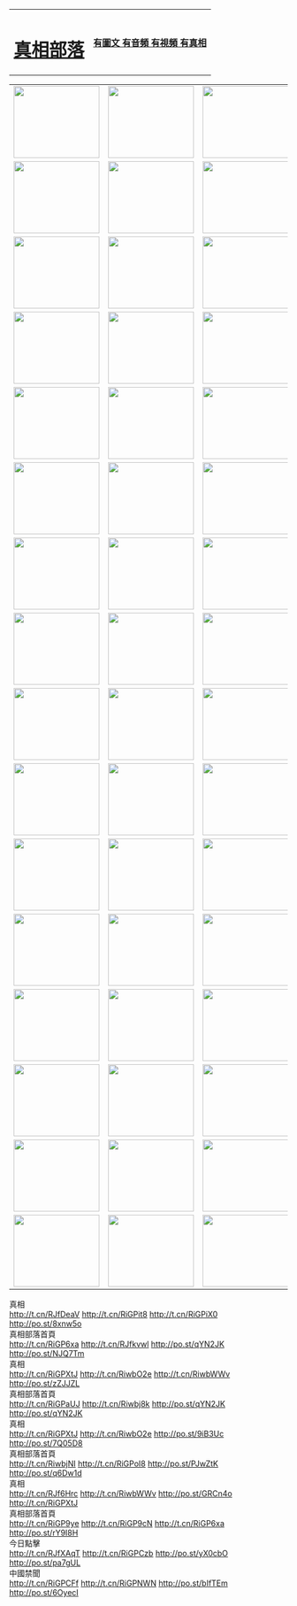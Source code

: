 <table>
<tr>

<td>
	<H1><a href="http://008.cynthiaruehlig.com/zx/">真相部落</a></H1>
</td>
<td>
	<H4><a href="http://008.cynthiaruehlig.com/zx/">有圖文 有音頻 有視頻 有真相</a></H4>
</td>
</tr>

</table>
<table>
<tr>
	<td><a href="http://607.eileenfu.com/xtr/107/"><img  src ="http://607.eileenfu.com/pic/2017/02/107.jpg" width="155px" height="130px"></a></td>
	<td><a href="http://607.eileenfu.com/xtr/829/"><img src ="http://607.eileenfu.com/pic/2017/02/829.jpg" width="155px" height="130px"></a></td>
	<td><a href="http://607.eileenfu.com/xtr/69/"><img  src ="http://607.eileenfu.com/pic/2017/02/69.jpg" width="155px" height="130px"></a></td>
	<td><a href="http://607.eileenfu.com/xtr/99/"><img  src ="http://607.eileenfu.com/pic/2017/02/99.jpg" width="155px" height="130px"></a></td>
</tr>
<tr>
	<td><a href="http://607.eileenfu.com/xtr/40/"><img  src ="http://607.eileenfu.com/pic/2017/02/40.jpg" width="155px" height="130px"></a></td>
	<td><a href="http://607.eileenfu.com/xtr/20/"><img  src ="http://607.eileenfu.com/pic/2017/02/20.jpg" width="155px" height="130px"></a></td>
	<td><a href="http://607.eileenfu.com/xtr/81/"><img  src ="http://607.eileenfu.com/pic/2017/02/81.jpg" width="155px" height="130px"></a></td>
	<td><a href="http://607.eileenfu.com/xtr/2/"><img  src ="http://607.eileenfu.com/pic/2017/02/2.jpg" width="155px" height="130px"></a></td>
</tr>
<tr>
	<td><a href="http://607.eileenfu.com/xtr/86/"><img  src ="http://607.eileenfu.com/pic/2017/02/86.jpg" width="155px" height="130px"></a></td>
	<td><a href="http://607.eileenfu.com/xtr/109/"><img  src ="http://607.eileenfu.com/pic/2017/02/109.jpg" width="155px" height="130px"></a></td>
	<td><a href="http://607.eileenfu.com/xtr/1378/"><img  src ="http://607.eileenfu.com/pic/2017/02/1378.jpg" width="155px" height="130px"></a></td>
	<td><a href="http://607.eileenfu.com/xtr/57/"><img  src ="http://607.eileenfu.com/pic/2017/02/57.jpg" width="155px" height="130px"></a></td>
</tr>
<tr>
	<td><a href="http://607.eileenfu.com/xtr/1219/"><img  src ="http://607.eileenfu.com/pic/2017/02/1219.jpg" width="155px" height="130px"></a></td>
	<td><a href="http://607.eileenfu.com/xtr/1220/"><img  src ="http://607.eileenfu.com/pic/2017/02/1220.jpg" width="155px" height="130px"></a></td>
	<td><a href="http://607.eileenfu.com/xtr/1221/"><img  src ="http://607.eileenfu.com/pic/2017/02/1221.jpg" width="155px" height="130px"></a></td>
	<td><a href="http://607.eileenfu.com/xtr/51/"><img  src ="http://607.eileenfu.com/pic/2017/02/51.jpg" width="155px" height="130px"></a></td>
</tr>
<tr>
	<td><a href="http://607.eileenfu.com/xtr/1055/"><img  src ="http://607.eileenfu.com/pic/2017/02/1055.jpg" width="155px" height="130px"></a></td>
	<td><a href="http://607.eileenfu.com/xtr/611/"><img  src ="http://607.eileenfu.com/pic/2017/02/611.jpg" width="155px" height="130px"></a></td>
	<td><a href="http://607.eileenfu.com/xtr/1121/"><img  src ="http://607.eileenfu.com/pic/2017/02/1121.jpg" width="155px" height="130px"></a></td>
	<td><a href="http://607.eileenfu.com/xtr/610/"><img  src ="http://607.eileenfu.com/pic/2017/02/610.jpg" width="155px" height="130px"></a></td>
</tr>
<tr>
	<td><a href="http://607.eileenfu.com/xtr/1128/"><img  src ="http://607.eileenfu.com/pic/2017/02/1128.jpg" width="155px" height="130px"></a></td>
	<td><a href="http://607.eileenfu.com/xtr/1395/"><img  src ="http://607.eileenfu.com/pic/2017/02/1406.jpg" width="155px" height="130px"></a></td>
	<td><a href="http://607.eileenfu.com/xtr/1407/"><img  src ="http://607.eileenfu.com/pic/2017/02/1407.jpg" width="155px" height="130px"></a></td>
	<td><a href="http://607.eileenfu.com/xtr/934/"><img  src ="http://607.eileenfu.com/pic/2017/02/934.jpg" width="155px" height="130px"></a></td>
</tr>
<tr>
	<td><a href="http://607.eileenfu.com/xtr/641/"><img  src ="http://607.eileenfu.com/pic/2017/02/641.jpg" width="155px" height="130px"></a></td>
	<td><a href="http://607.eileenfu.com/xtr/949/"><img  src ="http://607.eileenfu.com/pic/2017/02/949.jpg" width="155px" height="130px"></a></td>
	<td><a href="http://607.eileenfu.com/xtr/112/"><img  src ="http://607.eileenfu.com/pic/2017/02/112.jpg" width="155px" height="130px"></a></td>
	<td><a href="http://607.eileenfu.com/xtr/812/"><img  src ="http://607.eileenfu.com/pic/2017/02/812.jpg" width="155px" height="130px"></a></td>
</tr>
<tr>
	<td><a href="http://607.eileenfu.com/xtr/103/"><img  src ="http://607.eileenfu.com/pic/2017/02/103.jpg" width="155px" height="130px"></a></td>
	<td><a href="http://607.eileenfu.com/xtr/3/"><img  src ="http://607.eileenfu.com/pic/2017/02/3.jpg" width="155px" height="130px"></a></td>
	<td><A HREF="http://607.eileenfu.com/mp4/zx/2015/11/Lkmtt.mp4" target="_blank" title="蓮開滿天庭"><img  src="http://607.eileenfu.com/pic/2015/11/Lkmtt3480_jssor.jpg"  width="155px" height="130px"></A></td>
	<td><A HREF="http://607.eileenfu.com/mp4/zx/2015/11/2013513.mp4" target="_blank" title="飛旋的法輪"><img  src="http://607.eileenfu.com/pic/2015/11/falun480_jssor.jpg"  width="155px" height="130px"></A></td>
</tr>
<tr>
	<td><A HREF="http://607.eileenfu.com/mp4/zx/2015/11/NYParade.mp4" target="_blank" title="2004年4月10日法輪功紐約大遊行"><img  src="http://607.eileenfu.com/pic/2015/11/nyparade480_jssor.jpg"  width="155px" height="130px"></A></td>
	<td><A HREF="http://607.eileenfu.com/mp4/news617/2015/05/WEB_s28093.mp4" target="_blank" title="2015年世界法輪大法日特別報導"><img  src="http://607.eileenfu.com/pic/2015/11/p6752711a666997037_jssor.jpg"  width="155px" height="130px"></A></td>
	<td><A HREF="http://607.eileenfu.com/mp4/news829/2015/11/30211_326650.mp4" target="_blank" title="滄州綁架案連審四天 民眾抹淚稱審好人"><img  src="http://607.eileenfu.com/pic/2015/11/changzhou2480_jssor.jpg"  width="155px" height="130px"></A></td>
	<td><A HREF="http://607.eileenfu.com/mp4/mhph/2015/10/changzhou.mp4" target="_blank" title="滄州真相--獅城血淚"><img  src="http://607.eileenfu.com/pic/2015/11/changzhou480_jssor.jpg"  width="155px" height="130px"></A></td>
</tr>
<tr>
	<td><A HREF="http://607.eileenfu.com/mp4/mhjd/mhjd_55.mp4" target="_blank" title="正義律師與無罪辯護"><img  src="http://607.eileenfu.com/pic/2015/11/wzbh480_jssor.jpg"  width="155px" height="130px"></A></td>
	<td><A HREF="http://607.eileenfu.com/mp4/zx/2015/11/layerkcs.mp4" target="_blank" title="中國的良心--高智晟律師"><img  src="http://607.eileenfu.com/pic/2015/11/layerkcs2480_jssor.jpg"  width="155px" height="130px"></A></td>
	<td><A HREF="http://607.eileenfu.com/mp4/mhph/2015/10/szxl.mp4" target="_blank" title="神州血淚--北京、大慶、廣東、哈爾濱"><img  src="http://607.eileenfu.com/pic/2015/11/szxl480_jssor.jpg"  width="155px" height="130px"></A></td>
	<td><A HREF="http://607.eileenfu.com/mp4/zx/2015/11/TangShanFFXS.mp4" target="_blank" title="真相紀錄片：鳳凰新生"><img  src="http://607.eileenfu.com/pic/2015/11/fhxs2480_jssor.jpg"  width="155px" height="130px"></A></td>
</tr>
<tr>
	<td><A HREF="http://607.eileenfu.com/mp4/zx/2015/11/jidong.mp4" target="_blank" title="冀東監獄的罪惡"><img  src="http://607.eileenfu.com/pic/2015/11/jidong480_jssor.jpg"  width="155px" height="130px"></A></td>
	<td><A HREF="http://607.eileenfu.com/mp4/mhph/2015/10/tangshan.mp4" target="_blank" title="鳳凰血淚"><img  src="http://607.eileenfu.com/pic/2015/11/tangshan480_jssor.jpg"  width="155px" height="130px"></A>
					</div></td>
	<td>	<A HREF="http://607.eileenfu.com/mp4/mhph/2015/10/zfxtzxl.mp4" target="_blank" title="政法系統罪行錄--唐山篇"><img  src="http://607.eileenfu.com/pic/2015/11/zfxtzxl480_jssor.jpg"  width="155px" height="130px"></A></td>
	<td><A HREF="http://607.eileenfu.com/mp4/mhph/2015/10/QDBG.mp4" target="_blank" title="青島悲歌"><img  src="http://607.eileenfu.com/pic/2015/10/qdbg2480_jssor.jpg"  width="155px" height="130px"></A></td>
</tr>
<tr>
	<td><A HREF="http://607.eileenfu.com/mp4/mhph/2015/10/huludao.mp4" target="_blank" title="葫蘆島永恆的見證"><img  src="http://607.eileenfu.com/pic/2015/10/huludao480_jssor.jpg"  width="155px" height="130px"></A></td>
	<td><A HREF="http://607.eileenfu.com/mp4/mhph/2015/10/qbzx.mp4" target="_blank" title="湖畔泉邊聽真相-濟南泉城的傳奇"><img  src="http://607.eileenfu.com/pic/2015/10/hupan480_jssor.jpg"  width="155px" height="130px"></A></td>
	<td><A HREF="http://607.eileenfu.com/mp4/mhph/2015/10/baoding_dvd_v2.mp4" target="_blank" title="燕趙悲歌"><img  src="http://607.eileenfu.com/pic/2015/10/yzbg480_jssor.jpg"  width="155px" height="130px"></A></td>
	<td><A HREF="http://607.eileenfu.com/mp4/zx/2015/11/meihuashi_complete_ED2.0.mp4" target="_blank" title="梅花詩完整版"><img  src="http://607.eileenfu.com/pic/2015/11/mhs480_jssor.jpg"  width="155px" height="130px"></A></td>
</tr>
<tr>
	<td><A HREF="http://607.eileenfu.com/mp4/zx/2015/11/fengbei512k.mp4" target="_blank" title="豐碑"><img  src="http://607.eileenfu.com/pic/2015/11/fongbei480_jssor.jpg"  width="155px" height="130px"></A></td>
	<td><A HREF="http://607.eileenfu.com/mp4/zx/2015/11/fytdxComplete.mp4" target="_blank" title="風雨天地行全集"><img  src="http://607.eileenfu.com/pic/2015/11/fytdxWhite480_jssor.jpg"  width="155px" height="130px"></A></td>
	<td><A HREF="http://607.eileenfu.com/mp4/zx/2015/11/JianZheng.mp4" target="_blank" title="見證"><img  src="http://607.eileenfu.com/pic/2015/11/witness480_jssor.jpg"  width="155px" height="130px"></A></td>
	<td><A HREF="http://607.eileenfu.com/mp4/mhph/2015/10/hcym.mp4" target="_blank" title="紅朝陰謀"><img  src="http://607.eileenfu.com/pic/2015/10/hcym480_jssor.jpg"  width="155px" height="130px"></A></td>
</tr>
<tr>
	<td><A HREF="http://607.eileenfu.com/mp4/zx/2015/11/zfzxPalV3.mp4" target="_blank" title="是自焚還是騙局"><img  src="http://607.eileenfu.com/pic/2015/11/zfzx4805_jssor.jpg"  width="155px" height="130px"></A></td>
	<td><A HREF="http://607.eileenfu.com/mp4/zx/2015/11/lsdspMsyTd.mp4" target="_blank" title="歷史的審判"><img  src="http://607.eileenfu.com/pic/2015/11/lsdsp480_jssor.jpg"  width="155px" height="130px"></A></td>
	<td><A HREF="http://607.eileenfu.com/mp4/news886/2015/11/concat886.mp4" target="_blank" title="一周全球控告江澤民"><img  src="http://607.eileenfu.com/pic/2015/11/news886480_jssor.jpg"  width="155px" height="130px"></A></td>
	<td><A HREF="http://607.eileenfu.com/mp4/news1378/2014/08/CQSD_s0_e4_v2_i0-CQSD_4-video.mp4" target="_blank" title="歐洲的抉擇"><img  src="http://607.eileenfu.com/pic/2015/11/p5143421a564166643-ss_jssor.jpg"  width="155px" height="130px"></A></td>
</tr>
<tr>
	<td><A HREF="http://607.eileenfu.com/mp4/zx/2015/11/hk20150720parade.mp4" target="_blank" title="港法輪功反迫害大遊行 大陸遊客震撼"><img  src="http://607.eileenfu.com/pic/2015/11/281098-ss_jssor.jpg"  width="155px" height="130px"></A></td>
	<td><A HREF="http://607.eileenfu.com/mp4/zx/2015/11/20150720hkParade512k.mp4" target="_blank" title="香港法輪功720遊行聲援訴江潮"><img  src="http://607.eileenfu.com/pic/2015/11/2015720parade480_jssor.jpg"  width="155px" height="130px"></A></td>
	<td><A HREF="http://607.eileenfu.com/mp4/zx/2015/11/hktdc512.mp4" target="_blank" title="香港退黨潮"><img  src="http://607.eileenfu.com/pic/2015/11/hktdc480_jssor.jpg"  width="155px" height="130px"></A></td>
	<td><A HREF="http://607.eileenfu.com/mp4/news413/2015/11/concat413.mp4" target="_blank" title="本月退黨精選"><img  src="http://607.eileenfu.com/pic/2015/11/tuidang480_jssor.jpg"  width="155px" height="130px"></A></td>
</tr>
<tr>
	<td><A HREF="http://607.eileenfu.com/mp4/news823/2015/11/TSZG_British_1_QA_A_TSZG-61-1_XinHaoNianZuoZh_P617180.mp4" target="_blank" title="辛灝年：紀念《九評共產黨》發表十週年演講"><img  src="http://607.eileenfu.com/pic/2015/11/xhn9p10480_jssor.jpg"  width="155px" height="130px"></A></td>
	<td><A HREF="http://607.eileenfu.com/mp4/news57/2015/11/JPGCD8.mp4" target="_blank" title="【九評之八】評中國共產黨的邪教本質"><img  src="http://607.eileenfu.com/pic/2015/11/9pkcd8p480_jssor.jpg"  width="155px" height="130px"></A></td>
	<td><A HREF="http://607.eileenfu.com/mp4/other/kao.Chih.Sheng_story.mp4"  target="_blank" title="超越恐懼:高智晟的故事"				style="font-size:20px;"><img src="http://607.eileenfu.com/pic/2016/12/GZS201408070902.jpg"  width="155px" height="130px">
						</A></td>
	<td><A HREF="http://607.eileenfu.com/mp4/zx/2016/11/oh10yearsInv.mp4"  target="_blank" title="紀錄片《活摘 十年調查》完整版" style="font-size:20px;"><img src="http://607.eileenfu.com/pic/2016/11/10yearsOHinv.jpg"  width="155px" height="130px">
						</A></td>
</tr>
</table>


<div class="linkbox"><div class="title">真相<div id="url">  <a href="http://t.cn/RJfDeaV" target=_blank>http://t.cn/RJfDeaV</a>    <a href="http://t.cn/RiGPit8" target=_blank>http://t.cn/RiGPit8</a>    <a href="http://t.cn/RiGPiX0" target=_blank>http://t.cn/RiGPiX0</a>    <a href="http://po.st/8xnw5o" target=_blank>http://po.st/8xnw5o</a>  </div></div><div class="title">真相部落首頁<div id="url">  <a href="http://t.cn/RiGP6xa" target=_blank>http://t.cn/RiGP6xa</a>    <a href="http://t.cn/RJfkvwl" target=_blank>http://t.cn/RJfkvwl</a>    <a href="http://po.st/qYN2JK" target=_blank>http://po.st/qYN2JK</a>    <a href="http://po.st/NJQ7Tm" target=_blank>http://po.st/NJQ7Tm</a>  </div></div><div class="title">真相<div id="url">  <a href="http://t.cn/RiGPXtJ" target=_blank>http://t.cn/RiGPXtJ</a>    <a href="http://t.cn/RiwbO2e" target=_blank>http://t.cn/RiwbO2e</a>    <a href="http://t.cn/RiwbWWv" target=_blank>http://t.cn/RiwbWWv</a>    <a href="http://po.st/zZJJZL" target=_blank>http://po.st/zZJJZL</a>  </div></div><div class="title">真相部落首頁<div id="url">  <a href="http://t.cn/RiGPaUJ" target=_blank>http://t.cn/RiGPaUJ</a>    <a href="http://t.cn/Riwbj8k" target=_blank>http://t.cn/Riwbj8k</a>    <a href="http://po.st/qYN2JK" target=_blank>http://po.st/qYN2JK</a>    <a href="http://po.st/qYN2JK" target=_blank>http://po.st/qYN2JK</a>  </div></div><div class="title">真相<div id="url">  <a href="http://t.cn/RiGPXtJ" target=_blank>http://t.cn/RiGPXtJ</a>    <a href="http://t.cn/RiwbO2e" target=_blank>http://t.cn/RiwbO2e</a>    <a href="http://po.st/9iB3Uc" target=_blank>http://po.st/9iB3Uc</a>    <a href="http://po.st/7Q05D8" target=_blank>http://po.st/7Q05D8</a>  </div></div><div class="title">真相部落首頁<div id="url">  <a href="http://t.cn/RiwbjNI" target=_blank>http://t.cn/RiwbjNI</a>    <a href="http://t.cn/RiGPoI8" target=_blank>http://t.cn/RiGPoI8</a>    <a href="http://po.st/PJwZtK" target=_blank>http://po.st/PJwZtK</a>    <a href="http://po.st/q6Dw1d" target=_blank>http://po.st/q6Dw1d</a>  </div></div><div class="title">真相<div id="url">  <a href="http://t.cn/RJf6Hrc" target=_blank>http://t.cn/RJf6Hrc</a>    <a href="http://t.cn/RiwbWWv" target=_blank>http://t.cn/RiwbWWv</a>    <a href="http://po.st/GRCn4o" target=_blank>http://po.st/GRCn4o</a>    <a href="http://t.cn/RiGPXtJ" target=_blank>http://t.cn/RiGPXtJ</a>  </div></div><div class="title">真相部落首頁<div id="url">  <a href="http://t.cn/RiGP9ye" target=_blank>http://t.cn/RiGP9ye</a>    <a href="http://t.cn/RiGP9cN" target=_blank>http://t.cn/RiGP9cN</a>    <a href="http://t.cn/RiGP6xa" target=_blank>http://t.cn/RiGP6xa</a>    <a href="http://po.st/rY9I8H" target=_blank>http://po.st/rY9I8H</a>  </div></div><div class="title">今日點擊<div id="url">  <a href="http://t.cn/RJfXAqT" target=_blank>http://t.cn/RJfXAqT</a>    <a href="http://t.cn/RiGPCzb" target=_blank>http://t.cn/RiGPCzb</a>    <a href="http://po.st/yX0cbO" target=_blank>http://po.st/yX0cbO</a>    <a href="http://po.st/pa7gUL" target=_blank>http://po.st/pa7gUL</a>  </div></div><div class="title">中國禁聞<div id="url">  <a href="http://t.cn/RiGPCFf" target=_blank>http://t.cn/RiGPCFf</a>    <a href="http://t.cn/RiGPNWN" target=_blank>http://t.cn/RiGPNWN</a>    <a href="http://po.st/bIfTEm" target=_blank>http://po.st/bIfTEm</a>    <a href="http://po.st/6OyecI" target=_blank>http://po.st/6OyecI</a>  </div></div></div>


